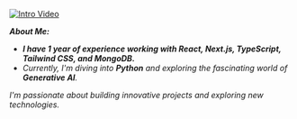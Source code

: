 [![Intro Video](https://img.youtube.com/vi/jdTZ3lz4ofo/0.jpg)](https://youtu.be/jdTZ3lz4ofo?si=2Ncw9cX2_qbcODCD)

***About Me:***
-  ***I have 1 year of experience working with **React**, **Next.js**, **TypeScript**, **Tailwind CSS**, and **MongoDB**.***
-  *Currently, I'm diving into **Python** and exploring the fascinating world of **Generative AI**.*

*I'm passionate about building innovative projects and exploring new technologies.*

